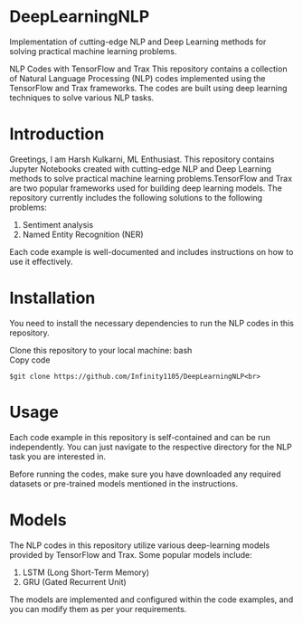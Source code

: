 # DeepLearningNLP
Implementation of cutting-edge NLP and Deep Learning methods for solving practical machine learning problems.


NLP Codes with TensorFlow and Trax
This repository contains a collection of Natural Language Processing (NLP) codes implemented using the TensorFlow and Trax frameworks. The codes are built using deep learning techniques to solve various NLP tasks.<br>

# Introduction

Greetings, I am Harsh Kulkarni, ML Enthusiast.
This repository contains Jupyter Notebooks created with cutting-edge NLP and Deep Learning methods to solve practical machine learning problems.TensorFlow and Trax are two popular frameworks used for building deep learning models. The repository currently includes the following solutions to the following problems:<br>


1. Sentiment analysis<br>
2. Named Entity Recognition (NER)<br>

Each code example is well-documented and includes instructions on how to use it effectively.<br>

# Installation
You need to install the necessary dependencies to run the NLP codes in this repository.

Clone this repository to your local machine:
bash<br>
Copy code<br>
```
$git clone https://github.com/Infinity1105/DeepLearningNLP<br>
```



# Usage
Each code example in this repository is self-contained and can be run independently. You can just navigate to the respective directory for the NLP task you are interested in.<br>

Before running the codes, make sure you have downloaded any required datasets or pre-trained models mentioned in the instructions.

# Models
The NLP codes in this repository utilize various deep-learning models provided by TensorFlow and Trax. Some popular models include:

1. LSTM (Long Short-Term Memory)<br>
2. GRU (Gated Recurrent Unit)<br>

The models are implemented and configured within the code examples, and you can modify them as per your requirements.
